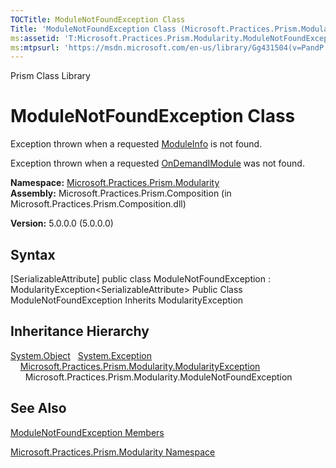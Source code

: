 ```yaml
---
TOCTitle: ModuleNotFoundException Class
Title: 'ModuleNotFoundException Class (Microsoft.Practices.Prism.Modularity)'
ms:assetid: 'T:Microsoft.Practices.Prism.Modularity.ModuleNotFoundException'
ms:mtpsurl: 'https://msdn.microsoft.com/en-us/library/Gg431504(v=PandP.50)'
---
```


Prism Class Library

ModuleNotFoundException Class
=============================

Exception thrown when a requested [ModuleInfo](https://msdn.microsoft.com/t:microsoft.practices.prism.modularity.moduleinfo) is not found.

Exception thrown when a requested [OnDemand](https://msdn.microsoft.com/t:microsoft.practices.prism.modularity.initializationmode)[IModule](https://msdn.microsoft.com/t:microsoft.practices.prism.modularity.imodule) was not found.

**Namespace:** [Microsoft.Practices.Prism.Modularity](https://msdn.microsoft.com/n:microsoft.practices.prism.modularity)
**Assembly:** Microsoft.Practices.Prism.Composition (in Microsoft.Practices.Prism.Composition.dll)

**Version:** 5.0.0.0 (5.0.0.0)

## Syntax


<span id="syntaxToggle"></span>[SerializableAttribute\] public class ModuleNotFoundException : ModularityException&lt;SerializableAttribute&gt; Public Class ModuleNotFoundException Inherits ModularityException

Inheritance Hierarchy
---------------------

<span id="familyToggle"></span>[System.Object](http://msdn2.microsoft.com/en-us/library/e5kfa45b)
  [System.Exception](http://msdn2.microsoft.com/en-us/library/c18k6c59)
    [Microsoft.Practices.Prism.Modularity.ModularityException](https://msdn.microsoft.com/t:microsoft.practices.prism.modularity.modularityexception)
      Microsoft.Practices.Prism.Modularity.ModuleNotFoundException

See Also
--------


[ModuleNotFoundException Members](https://msdn.microsoft.com/allmembers.t:microsoft.practices.prism.modularity.modulenotfoundexception)

[Microsoft.Practices.Prism.Modularity Namespace](https://msdn.microsoft.com/n:microsoft.practices.prism.modularity)
